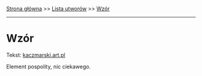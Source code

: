 [Strona główna](../index.md) >> [Lista utworów](../list.md) >> [Wzór](664.md)

---

# Wzór

Tekst: [kaczmarski.art.pl](https://www.kaczmarski.art.pl/tworczosc/wiersze/wzor/)

Element pospolity, nic ciekawego.